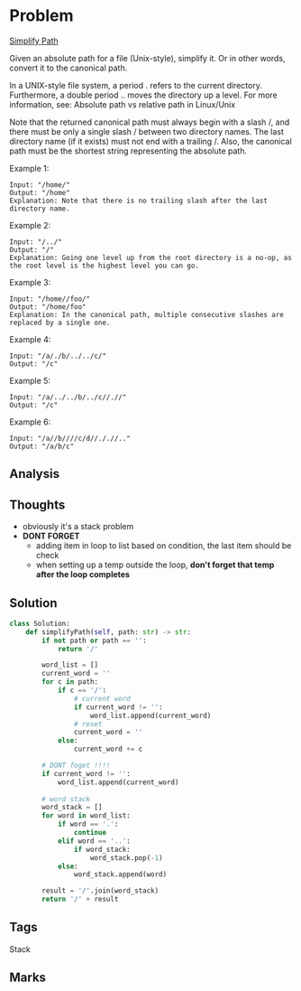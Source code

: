 # Problem
[Simplify Path](https://leetcode.com/problems/simplify-path)

Given an absolute path for a file (Unix-style), simplify it. Or in other words, convert it to the canonical path.

In a UNIX-style file system, a period . refers to the current directory. Furthermore, a double period .. moves the directory up a level. For more information, see: Absolute path vs relative path in Linux/Unix

Note that the returned canonical path must always begin with a slash /, and there must be only a single slash / between two directory names. The last directory name (if it exists) must not end with a trailing /. Also, the canonical path must be the shortest string representing the absolute path.

Example 1:
```
Input: "/home/"
Output: "/home"
Explanation: Note that there is no trailing slash after the last directory name.
```
Example 2:
```
Input: "/../"
Output: "/"
Explanation: Going one level up from the root directory is a no-op, as the root level is the highest level you can go.
```
Example 3:
```
Input: "/home//foo/"
Output: "/home/foo"
Explanation: In the canonical path, multiple consecutive slashes are replaced by a single one.
```
Example 4:
```
Input: "/a/./b/../../c/"
Output: "/c"
```
Example 5:
```
Input: "/a/../../b/../c//.//"
Output: "/c"
```
Example 6:
```
Input: "/a//b////c/d//././/.."
Output: "/a/b/c"
```

## Analysis

## Thoughts
- obviously it's a stack problem 
- **DONT FORGET** 
    - adding item in loop to list based on condition, the last item should be check 
    - when setting up a temp outside the loop, **don't forget that temp after the loop completes**

## Solution
```python
class Solution:
    def simplifyPath(self, path: str) -> str:
        if not path or path == '':
            return '/'

        word_list = []
        current_word = ''
        for c in path:
            if c == '/':
                # current word
                if current_word != '':
                    word_list.append(current_word)
                # reset 
                current_word = ''
            else:
                current_word += c

        # DONT foget !!!!
        if current_word != '':
            word_list.append(current_word)                
        
        # word stack 
        word_stack = []
        for word in word_list:
            if word == '.':
                continue
            elif word == '..':
                if word_stack:
                    word_stack.pop(-1)
            else:
                word_stack.append(word)

        result = '/'.join(word_stack)
        return '/' + result

```

## Tags
Stack


## Marks
[comment]: <timestamp:>